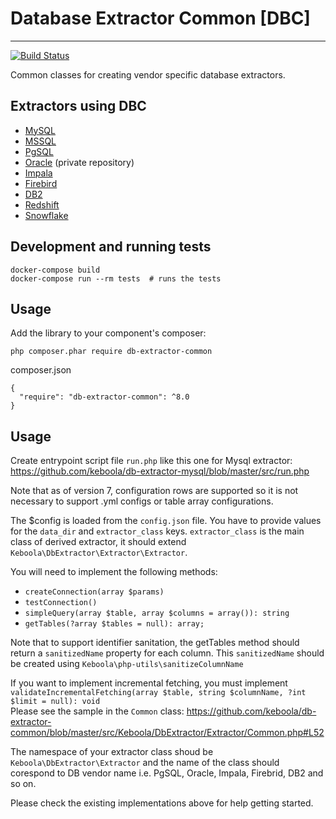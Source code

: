 # Database Extractor Common [DBC]
---
[![Build Status](https://travis-ci.org/keboola/db-extractor-common.svg?branch=master)](https://travis-ci.org/keboola/db-extractor-common)

Common classes for creating vendor specific database extractors.

## Extractors using DBC
- [MySQL](https://github.com/keboola/db-extractor-mysql)
- [MSSQL](https://github.com/keboola/db-extractor-mssql)
- [PgSQL](https://github.com/keboola/db-extractor-pgsql)
- [Oracle](https://github.com/keboola/db-extractor-oracle) (private repository)
- [Impala](https://github.com/keboola/db-extractor-impala) 
- [Firebird](https://github.com/keboola/db-extractor-firebird)
- [DB2](https://github.com/keboola/db-extractor-db2)
- [Redshift](https://github.com/keboola/db-extractor-redshift)
- [Snowflake](https://github.com/keboola/db-extractor-snowflake)

## Development and running tests

    docker-compose build
    docker-compose run --rm tests  # runs the tests

## Usage
Add the library to your component's composer:

    php composer.phar require db-extractor-common

composer.json

    {
      "require": "db-extractor-common": ^8.0
    }
    
## Usage
Create entrypoint script file `run.php` like this one for Mysql extractor:
https://github.com/keboola/db-extractor-mysql/blob/master/src/run.php

Note that as of version 7, configuration rows are supported so it is not necessary to support .yml configs or table array configurations.

The $config is loaded from the `config.json` file.  You have to provide values for the `data_dir` and `extractor_class` keys.
`extractor_class` is the main class of derived extractor, it should extend `Keboola\DbExtractor\Extractor\Extractor`.

You will need to implement the following methods: 
- `createConnection(array $params)` 
- `testConnection()`
- `simpleQuery(array $table, array $columns = array()): string`
- `getTables(?array $tables = null): array;`

Note that to support identifier sanitation, the getTables method should return a `sanitizedName` property for each 
column.  This `sanitizedName` should be created using `Keboola\php-utils\sanitizeColumnName`

If you want to implement incremental fetching, you must implement   
`validateIncrementalFetching(array $table, string $columnName, ?int $limit = null): void`  
Please see the sample in the `Common` class: https://github.com/keboola/db-extractor-common/blob/master/src/Keboola/DbExtractor/Extractor/Common.php#L52 

The namespace of your extractor class shoud be `Keboola\DbExtractor\Extractor` and the name of the class should corespond to DB vendor name i.e. PgSQL, Oracle, Impala, Firebrid, DB2 and so on.

Please check the existing implementations above for help getting started.
